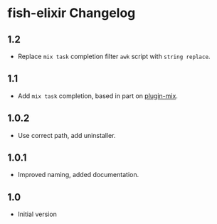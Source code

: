 # fish-elixir Changelog

## 1.2

- Replace `mix task` completion filter `awk` script with `string replace`.

## 1.1

- Add `mix task` completion, based in part on [plugin-mix][].

## 1.0.2

- Use correct path, add uninstaller.

## 1.0.1

- Improved naming, added documentation.

## 1.0

- Initial version

[plugin-mix]: https://github.com/belltoy/plugin-mix
